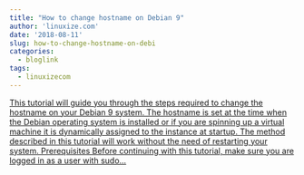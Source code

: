 ```yaml
---
title: "How to change hostname on Debian 9"
author: 'linuxize.com'
date: '2018-08-11'
slug: how-to-change-hostname-on-debi
categories:
  - bloglink
tags:
  - linuxizecom
---
```


[This tutorial will guide you through the steps required to change the hostname on your Debian 9 system. The hostname is set at the time when the Debian operating system is installed or if you are spinning up a virtual machine it is dynamically assigned to the instance at startup. The method described in this tutorial will work without the need of restarting your system. Prerequisites Before continuing with this tutorial, make sure you are logged in as a user with sudo...<click to read more>](https://linuxize.com/post/how-to-change-hostname-on-debian-9/)

